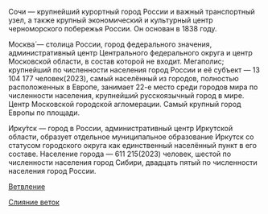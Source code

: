 Сочи — крупнейший курортный город России и важный транспортный узел, а также крупный экономический и культурный центр черноморского побережья России. Он основан в 1838 году.


Москва́  — столица России, город федерального значения, административный центр Центрального федерального округа и центр Московской области, в состав которой не входит. Мегаполис; крупнейший по численности населения город России и её субъект — 13 104 177 человек(2023), самый населённый из городов, полностью расположенных в Европе, занимает 22-е место среди городов мира по численности населения, крупнейший русскоязычный город в мире. Центр Московской городской агломерации. Самый крупный город Европы по площади.


Ирку́тск — город в России, административный центр Иркутской области, образует отдельное муниципальное образование Иркутск со статусом городского округа как единственный населённый пункт в его составе. Население города — 611 215(2023) человек, шестой по численности населения город Сибири, двадцать пятый по численности населения город России.

[Ветвление](./branch_help.md)

[Слияние веток](./merge_help.md)
